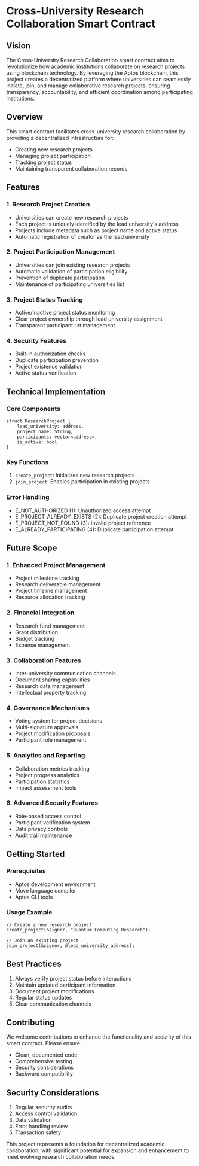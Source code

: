 # Cross-University Research Collaboration Smart Contract

## Vision
The Cross-University Research Collaboration smart contract aims to revolutionize how academic institutions collaborate on research projects using blockchain technology. By leveraging the Aptos blockchain, this project creates a decentralized platform where universities can seamlessly initiate, join, and manage collaborative research projects, ensuring transparency, accountability, and efficient coordination among participating institutions.

## Overview
This smart contract facilitates cross-university research collaboration by providing a decentralized infrastructure for:
- Creating new research projects
- Managing project participation
- Tracking project status
- Maintaining transparent collaboration records

## Features

### 1. Research Project Creation
- Universities can create new research projects
- Each project is uniquely identified by the lead university's address
- Projects include metadata such as project name and active status
- Automatic registration of creator as the lead university

### 2. Project Participation Management
- Universities can join existing research projects
- Automatic validation of participation eligibility
- Prevention of duplicate participation
- Maintenance of participating universities list

### 3. Project Status Tracking
- Active/Inactive project status monitoring
- Clear project ownership through lead university assignment
- Transparent participant list management

### 4. Security Features
- Built-in authorization checks
- Duplicate participation prevention
- Project existence validation
- Active status verification

## Technical Implementation

### Core Components
```move
struct ResearchProject {
    lead_university: address,
    project_name: String,
    participants: vector<address>,
    is_active: bool
}
```

### Key Functions
1. `create_project`: Initializes new research projects
2. `join_project`: Enables participation in existing projects

### Error Handling
- E_NOT_AUTHORIZED (1): Unauthorized access attempt
- E_PROJECT_ALREADY_EXISTS (2): Duplicate project creation attempt
- E_PROJECT_NOT_FOUND (3): Invalid project reference
- E_ALREADY_PARTICIPATING (4): Duplicate participation attempt

## Future Scope

### 1. Enhanced Project Management
- Project milestone tracking
- Research deliverable management
- Project timeline management
- Resource allocation tracking

### 2. Financial Integration
- Research fund management
- Grant distribution
- Budget tracking
- Expense management

### 3. Collaboration Features
- Inter-university communication channels
- Document sharing capabilities
- Research data management
- Intellectual property tracking

### 4. Governance Mechanisms
- Voting system for project decisions
- Multi-signature approvals
- Project modification proposals
- Participant role management

### 5. Analytics and Reporting
- Collaboration metrics tracking
- Project progress analytics
- Participation statistics
- Impact assessment tools

### 6. Advanced Security Features
- Role-based access control
- Participant verification system
- Data privacy controls
- Audit trail maintenance

## Getting Started

### Prerequisites
- Aptos development environment
- Move language compiler
- Aptos CLI tools

### Usage Example
```move
// Create a new research project
create_project(&signer, "Quantum Computing Research");

// Join an existing project
join_project(&signer, @lead_university_address);
```

## Best Practices
1. Always verify project status before interactions
2. Maintain updated participant information
3. Document project modifications
4. Regular status updates
5. Clear communication channels

## Contributing
We welcome contributions to enhance the functionality and security of this smart contract. Please ensure:
- Clean, documented code
- Comprehensive testing
- Security considerations
- Backward compatibility

## Security Considerations
1. Regular security audits
2. Access control validation
3. Data validation
4. Error handling review
5. Transaction safety

This project represents a foundation for decentralized academic collaboration, with significant potential for expansion and enhancement to meet evolving research collaboration needs.
